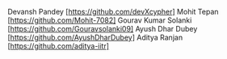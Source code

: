 Devansh Pandey [https://github.com/devXcypher]
Mohit Tepan [https://github.com/Mohit-7082]
Gourav Kumar Solanki [https://github.com/Gouravsolanki09]
Ayush Dhar Dubey [https://github.com/AyushDharDubey]
Aditya Ranjan [https://github.com/aditya-iitr]
